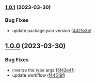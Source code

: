 

### [1.0.1](https://github.com/novemberfiveco/skidder-react/compare/1.0.0...1.0.1) (2023-03-30)


### Bug Fixes

* update package.json version ([4d21e3e](https://github.com/novemberfiveco/skidder-react/commit/4d21e3e34f35337ad290d799a7c13c3f3fa6105b))

## [1.0.0](https://github.com/novemberfiveco/skidder-react/compare/1.0.0-beta3...1.0.0) (2023-03-30)


### Bug Fixes

* inverse the type args ([5f42e4f](https://github.com/novemberfiveco/skidder-react/commit/5f42e4f5313a833af825389bf88f535b18753a22))
* update workflow ([f44519f](https://github.com/novemberfiveco/skidder-react/commit/f44519f2f3f82367d956cfe3f1ca8f36bb560fb5))